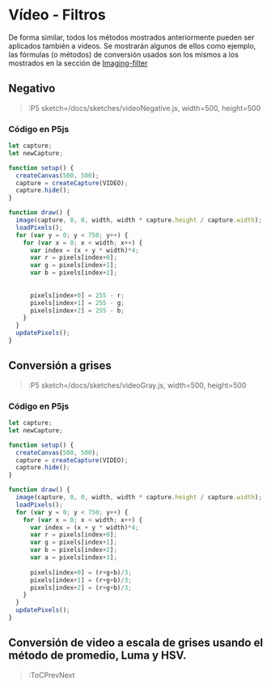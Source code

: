 # Vídeo - Filtros

De forma similar, todos los métodos mostrados anteriormente pueden ser aplicados también a vídeos. Se mostrarán algunos de ellos como ejemplo, las fórmulas (o métodos) de conversión usados son los mismos a los mostrados en la sección de [Imaging-filter](/docs/workshops/filters)

## Negativo

> :P5 sketch=/docs/sketches/videoNegative.js, width=500, height=500

### Código en P5js
```javascript
let capture;
let newCapture;

function setup() {
  createCanvas(500, 500);
  capture = createCapture(VIDEO);
  capture.hide();
}

function draw() {
  image(capture, 0, 0, width, width * capture.height / capture.width);
  loadPixels();
  for (var y = 0; y < 750; y++) {
    for (var x = 0; x < width; x++) {
      var index = (x + y * width)*4;
      var r = pixels[index+0];
      var g = pixels[index+1];
      var b = pixels[index+2];
   
              
      pixels[index+0] = 255 - r;
      pixels[index+1] = 255 - g;
      pixels[index+2] = 255 - b;
    }
  }
  updatePixels();
}
```


## Conversión a grises

> :P5 sketch=/docs/sketches/videoGray.js, width=500, height=500

### Código en P5js
```javascript
let capture;
let newCapture;

function setup() {
  createCanvas(500, 500);
  capture = createCapture(VIDEO);
  capture.hide();
}

function draw() {
  image(capture, 0, 0, width, width * capture.height / capture.width);
  loadPixels();
  for (var y = 0; y < 750; y++) {
    for (var x = 0; x < width; x++) {
      var index = (x + y * width)*4;
      var r = pixels[index+0];
      var g = pixels[index+1];
      var b = pixels[index+2];
      var a = pixels[index+3];     
              
      pixels[index+0] = (r+g+b)/3;
      pixels[index+1] = (r+g+b)/3;
      pixels[index+2] = (r+g+b)/3;
    }
  }
  updatePixels();
}
```

## Conversión de video a escala de grises usando el método de promedio, Luma y HSV.



> :ToCPrevNext